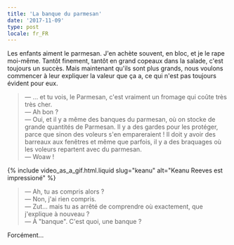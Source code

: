 ```yaml
---
title: 'La banque du parmesan'
date: '2017-11-09'
type: post
locale: fr_FR
---
```


Les enfants aiment le parmesan. J'en achète souvent, en bloc, et je le rape moi-même. Tantôt finement, tantôt en grand copeaux dans la salade, c'est toujours un succès. Mais maintenant qu'ils sont plus grands, nous voulons commencer à leur expliquer la valeur que ça a, ce qui n'est pas toujours évident pour eux.

<!-- more -->

> — … et tu vois, le Parmesan, c'est vraiment un fromage qui coûte très très cher.  
> — Ah bon ?  
> — Oui, et il y a même des banques du parmesan, où on stocke de grande quantités de Parmesan. Il y a des gardes pour les protéger, parce que sinon des voleurs s'en empareraient ! Il doit y avoir des barreaux aux fenêtres et même que parfois, il y a des braquages où les voleurs repartent avec du parmesan.  
> — Woaw !

{% include video_as_a_gif.html.liquid
slug="keanu"
alt="Keanu Reeves est impressioné"
%}

> — Ah, tu as compris alors ?  
> — Non, j'ai rien compris.  
> — Zut… mais tu as arrêté de comprendre où exactement, que j'explique à nouveau ?  
> — À "banque". C'est quoi, une banque ?

Forcément…

